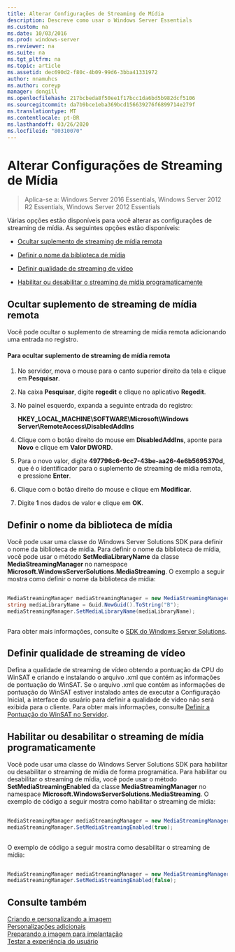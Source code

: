```yaml
---
title: Alterar Configurações de Streaming de Mídia
description: Descreve como usar o Windows Server Essentials
ms.custom: na
ms.date: 10/03/2016
ms.prod: windows-server
ms.reviewer: na
ms.suite: na
ms.tgt_pltfrm: na
ms.topic: article
ms.assetid: dec690d2-f80c-4b09-99d6-3bba41331972
author: nnamuhcs
ms.author: coreyp
manager: dongill
ms.openlocfilehash: 217bcbeda8f50ee1f17bcc1da6bd5b982dcf5106
ms.sourcegitcommit: da7b9bce1eba369bcd156639276f6899714e279f
ms.translationtype: MT
ms.contentlocale: pt-BR
ms.lasthandoff: 03/26/2020
ms.locfileid: "80310070"
---
```

# <a name="change-media-streaming-settings"></a>Alterar Configurações de Streaming de Mídia

>Aplica-se a: Windows Server 2016 Essentials, Windows Server 2012 R2 Essentials, Windows Server 2012 Essentials

Várias opções estão disponíveis para você alterar as configurações de streaming de mídia. As seguintes opções estão disponíveis:  
  
-   [Ocultar suplemento de streaming de mídia remota](Change-Media-Streaming-Settings.md#BKMK_DisableRemote)  
  
-   [Definir o nome da biblioteca de mídia](Change-Media-Streaming-Settings.md#BKMK_LibraryName)  
  
-   [Definir qualidade de streaming de vídeo](Change-Media-Streaming-Settings.md#BKMK_StreamingQuality)  
  
-   [Habilitar ou desabilitar o streaming de mídia programaticamente](Change-Media-Streaming-Settings.md#BKMK_Program)  
  
##  <a name="hide-remote-media-streaming-add-in"></a><a name="BKMK_DisableRemote"></a>Ocultar suplemento de streaming de mídia remota  
 Você pode ocultar o suplemento de streaming de mídia remota adicionando uma entrada no registro.  
  
#### <a name="to-hide-the-remote-media-streaming-add-in"></a>Para ocultar suplemento de streaming de mídia remota  
  
1.  No servidor, mova o mouse para o canto superior direito da tela e clique em **Pesquisar**.  
  
2.  Na caixa **Pesquisar**, digite **regedit** e clique no aplicativo **Regedit**.  
  
3.  No painel esquerdo, expanda a seguinte entrada do registro:  
  
     **HKEY_LOCAL_MACHINE\SOFTWARE\Microsoft\Windows Server\RemoteAccess\DisabledAddIns**  
  
4.  Clique com o botão direito do mouse em **DisabledAddIns**, aponte para **Novo** e clique em **Valor DWORD**.  
  
5.  Para o novo valor, digite **497796c6-9cc7-43be-aa26-4e6b5695370d**, que é o identificador para o suplemento de streaming de mídia remota, e pressione **Enter**.  
  
6.  Clique com o botão direito do mouse e clique em **Modificar**.  
  
7.  Digite **1** nos dados de valor e clique em **OK**.  
  
##  <a name="set-the-media-library-name"></a><a name="BKMK_LibraryName"></a>Definir o nome da biblioteca de mídia  
 Você pode usar uma classe do Windows Server Solutions SDK para definir o nome da biblioteca de mídia. Para definir o nome da biblioteca de mídia, você pode usar o método **SetMediaLibraryName** da classe **MediaStreamingManager** no namespace **Microsoft.WindowsServerSolutions.MediaStreaming**. O exemplo a seguir mostra como definir o nome da biblioteca de mídia:  
  
```c#  
  
MediaStreamingManager mediaStreamingManager = new MediaStreamingManager();  
string mediaLibraryName = Guid.NewGuid().ToString("B");   
mediaStreamingManager.SetMediaLibraryName(mediaLibraryName);  
  
```  
  
 Para obter mais informações, consulte o [SDK do Windows Server Solutions](https://go.microsoft.com/fwlink/?LinkID=248648).  
  
##  <a name="set-video-streaming-quality"></a><a name="BKMK_StreamingQuality"></a>Definir qualidade de streaming de vídeo  
 Defina a qualidade de streaming de vídeo obtendo a pontuação da CPU do WinSAT e criando e instalando o arquivo .xml que contém as informações de pontuação do WinSAT. Se o arquivo .xml que contém as informações de pontuação do WinSAT estiver instalado antes de executar a Configuração Inicial, a interface do usuário para definir a qualidade de vídeo não será exibida para o cliente. Para obter mais informações, consulte [Definir a Pontuação do WinSAT no Servidor](Set-the-WinSAT-Score-on-the-Server.md).  
  
##  <a name="programmatically-enable-or-disable-media-streaming"></a><a name="BKMK_Program"></a>Habilitar ou desabilitar o streaming de mídia programaticamente  
 Você pode usar uma classe do Windows Server Solutions SDK para habilitar ou desabilitar o streaming de mídia de forma programática. Para habilitar ou desabilitar o streaming de mídia, você pode usar o método **SetMediaStreamingEnabled** da classe **MediaStreamingManager** no namespace **Microsoft.WindowsServerSolutions.MediaStreaming**. O exemplo de código a seguir mostra como habilitar o streaming de mídia:  
  
```c#  
  
MediaStreamingManager mediaStreamingManager = new MediaStreamingManager();  
mediaStreamingManager.SetMediaStreamingEnabled(true);  
  
```  
  
 O exemplo de código a seguir mostra como desabilitar o streaming de mídia:  
  
```c#  
  
MediaStreamingManager mediaStreamingManager = new MediaStreamingManager();  
mediaStreamingManager.SetMediaStreamingEnabled(false);  
```  
  
## <a name="see-also"></a>Consulte também  
 [Criando e personalizando a imagem](Creating-and-Customizing-the-Image.md)   
 [Personalizações adicionais](Additional-Customizations.md)   
 [Preparando a imagem para implantação](Preparing-the-Image-for-Deployment.md)   
 [Testar a experiência do usuário](Testing-the-Customer-Experience.md)